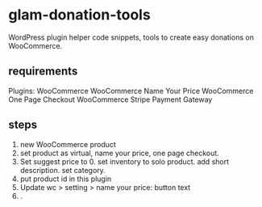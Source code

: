 # glam-donation-tools

WordPress plugin helper code snippets, tools to create easy donations on WooCommerce.

## requirements
Plugins:
WooCommerce
WooCommerce Name Your Price
WooCommerce One Page Checkout
WooCommerce Stripe Payment Gateway

## steps
1. new WooCommerce product
2. set product as virtual, name your price, one page checkout.
3. Set suggest price to 0. set inventory to solo product. add short description. set category.
4. put product id in this plugin
5. Update wc > setting > name your price: button text
6. .
